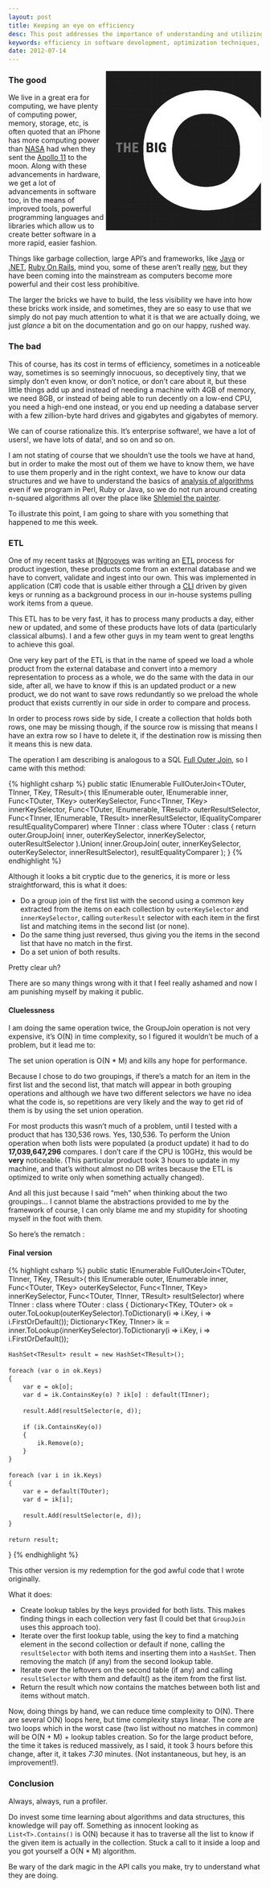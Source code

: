 ```yaml
---
layout: post
title: Keeping an eye on efficiency
desc: This post addresses the importance of understanding and utilizing efficient coding practices, detailing the potential cost of inefficient programming.
keywords: efficiency in software development, optimization techniques, performance profiling, data structures and algorithms
date: 2012-07-14
---
```


<img style="float: right" src="/assets/images/big-o.png" />

### The good

We live in a great era for computing, we have plenty of computing power, memory,
storage, etc, is often quoted that an iPhone has more computing power than
[NASA](http://www.nasa.gov/) had when they sent the [Apollo
11](http://en.wikipedia.org/wiki/Apollo_11) to the moon. Along with these
advancements in hardware, we get a lot of advancements in software too, in the
means of improved tools, powerful programming languages and libraries which
allow us to create better software in a more rapid, easier fashion.

Things like garbage collection, large API’s and frameworks, like
[Java](http://docs.oracle.com/javase/6/docs/api/) or
[.NET](http://www.microsoft.com/net), [Ruby On Rails](http://rubyonrails.org/),
mind you, some of these aren’t really
[new](http://en.wikipedia.org/wiki/Garbage_collection_\(computer_science\)), but
they have been coming into the mainstream as computers become more powerful and
their cost less prohibitive.

The larger the bricks we have to build, the less visibility we have into
how these bricks work inside, and sometimes, they are so easy to use
that we simply do not pay much attention to what it is that we are
actually doing, we just *glance* a bit on the documentation and go on
our happy, rushed way.

### The bad

This of course, has its cost in terms of efficiency, sometimes in a
noticeable way, sometimes is so seemingly innocuous, so deceptively
tiny, that we simply don’t even know, or don’t notice, or don’t care
about it, but these little things add up and instead of needing a
machine with 4GB of memory, we need 8GB, or instead of being able to run
decently on a low-end CPU, you need a high-end one instead, or you end
up needing a database server with a few zillion-byte hard drives and
gigabytes and gigabytes of memory.

We can of course rationalize this. It’s enterprise software\!, we have a
lot of users\!, we have lots of data\!, and so on and so on.

I am not stating of course that we shouldn’t use the tools we have at
hand, but in order to make the most out of them we have to know them, we
have to use them properly and in the right context, we have to know our
data structures and we have to understand the basics of [analysis of
algorithms](http://en.wikipedia.org/wiki/Analysis_of_algorithms) even if
we program in Perl, Ruby or Java, so we do not run around creating
n-squared algorithms all over the place like [Shlemiel the
painter](http://www.joelonsoftware.com/articles/fog0000000319.html).

To illustrate this point, I am going to share with you something that
happened to me this week.

### ETL

One of my recent tasks at [INgrooves](http://www.ingrooves.com) was
writing an [ETL](http://en.wikipedia.org/wiki/Extract,_transform,_load)
process for product ingestion, these products come from an external
database and we have to convert, validate and ingest into our own. This
was implemented in application (C\#) code that is usable either through
a [CLI](http://en.wikipedia.org/wiki/Command-line_interface) driven by
given keys or running as a background process in our in-house systems
pulling work items from a queue.

This ETL has to be very fast, it has to process many products a day,
either new or updated, and some of these products have lots of data
(particularly classical albums). I and a few other guys in my team went
to great lengths to achieve this goal.

One very key part of the ETL is that in the name of speed we load a
whole product from the external database and convert into a memory
representation to process as a whole, we do the same with the data in
our side, after all, we have to know if this is an updated product or a
new product, we do not want to save rows redundantly so we preload the
whole product that exists currently in our side in order to compare and
process.

In order to process rows side by side, I create a collection that holds
both rows, one may be missing though, if the source row is missing that
means I have an extra row so I have to delete it, if the destination row
is missing then it means this is new data.

The operation I am describing is analogous to a SQL [Full Outer
Join](http://en.wikipedia.org/wiki/Join_\(SQL\)), so I came with this
method:

{% highlight csharp %}
public static IEnumerable<TResult> FullOuterJoin<TOuter, TInner, TKey, TResult>(
    this IEnumerable<TOuter> outer,
    IEnumerable<TInner> inner,
    Func<TOuter, TKey> outerKeySelector,
    Func<TInner, TKey> innerKeySelector,
    Func<TOuter, IEnumerable<TInner>, TResult> outerResultSelector,
    Func<TInner, IEnumerable<TOuter>, TResult> innerResultSelector,
    IEqualityComparer<TResult> resultEqualityComparer)
    where TInner : class
    where TOuter : class
{
    return outer.GroupJoin(
               inner,
               outerKeySelector,
               innerKeySelector,
               outerResultSelector
           ).Union(
               inner.GroupJoin(
                   outer,
                   innerKeySelector,
                   outerKeySelector,
                   innerResultSelector),
               resultEqualityComparer
           );
}
{% endhighlight %}

Although it looks a bit cryptic due to the generics, it is more or less
straightforward, this is what it does:

- Do a group join of the first list with the second using a common key extracted from the items on each collection by `outerKeySelector` and `innerKeySelector`, calling `outerResult` selector with each item in the first list and matching items in the second list (or none).
- Do the same thing just reversed, thus giving you the items in the second list that have no match in the first.
- Do a set union of both results.

Pretty clear uh?

There are so many things wrong with it that I feel really ashamed and now I am punishing myself by making it public.

#### Cluelessness

I am doing the same operation twice, the GroupJoin operation is not very
expensive, it’s O(N) in time complexity, so I figured it wouldn’t be
much of a problem, but it lead me to:


The set union operation is O(N \* M) and kills any hope for
performance.

Because I chose to do two groupings, if there’s a match for an item in
the first list and the second list, that match will appear in both
grouping operations and although we have two different selectors we have
no idea what the code is, so repetitions are very likely and the way to
get rid of them is by using the set union operation.

For most products this wasn’t much of a problem, until I tested with a
product that has 130,536 rows. Yes, 130,536. To perform the Union
operation when both lists were populated (a product update) it had to do
**17,039,647,296** compares. I don’t care if the CPU is 10GHz, this
would be **very** noticeable. (This particular product took 3 hours to
update in my machine, and that’s without almost no DB writes because the
ETL is optimized to write only when something actually changed).

And all this just because I said “meh” when thinking about the two
groupings… I cannot blame the abstractions provided to me by the
framework of course, I can only blame me and my stupidity for shooting
myself in the foot with them.

So here’s the rematch :

#### Final version

{% highlight csharp %}
public static IEnumerable<TResult> FullOuterJoin<TOuter, TInner, TKey, TResult>(
    this IEnumerable<TOuter> outer,
    IEnumerable<TInner> inner,
    Func<TOuter, TKey> outerKeySelector,
    Func<TInner, TKey> innerKeySelector,
    Func<TOuter, TInner, TResult> resultSelector)
    where TInner : class
    where TOuter : class
{
    Dictionary<TKey, TOuter> ok = outer.ToLookup(outerKeySelector).ToDictionary(i => i.Key, i => i.FirstOrDefault());
    Dictionary<TKey, TInner> ik = inner.ToLookup(innerKeySelector).ToDictionary(i => i.Key, i => i.FirstOrDefault());

    HashSet<TResult> result = new HashSet<TResult>();

    foreach (var o in ok.Keys)
    {
        var e = ok[o];
        var d = ik.ContainsKey(o) ? ik[o] : default(TInner);

        result.Add(resultSelector(e, d));

        if (ik.ContainsKey(o))
        {
            ik.Remove(o);
        }
    }

    foreach (var i in ik.Keys)
    {
        var e = default(TOuter);
        var d = ik[i];

        result.Add(resultSelector(e, d));
    }

    return result;
}
{% endhighlight %}

This other version is my redemption for the god awful code that I wrote
originally.

What it does:

- Create lookup tables by the keys provided for both lists. This makes finding things in each collection very fast (I could bet that `GroupJoin` uses this approach too).
- Iterate over the first lookup table, using the key to find a matching element in the second collection or default if none, calling the `resultSelector` with both items and inserting them into a `HashSet`. Then removing the match (if any) from the second lookup table.
- Iterate over the leftovers on the second table (if any) and calling `resultSelector` with them and default() as the item from the first list.
- Return the result which now contains the matches between both list and items without match.

Now, doing things by hand, we can reduce time complexity to O(N). There are
several O(N) loops here, but time complexity stays linear. The core are two
loops which in the worst case (two list without no matches in common) will be
O(N + M) + lookup tables creation. So for the large product before, the time it
takes is reduced massively, as I said, it took 3 hours before this change, after
it, it takes *7:30* minutes. (Not instantaneous, but hey, is an improvement\!).

### Conclusion

Always, always, run a profiler.

Do invest some time learning about algorithms and data structures, this
knowledge will pay off. Something as innocent looking as
`List<T>.Contains()` is O(N) because it has to traverse all the
list to know if the given item is actually in the collection. Stuck a
call to it inside a loop and you got yourself a O(N \* M) algorithm.

Be wary of the dark magic in the API calls you make, try to understand
what they are doing.

